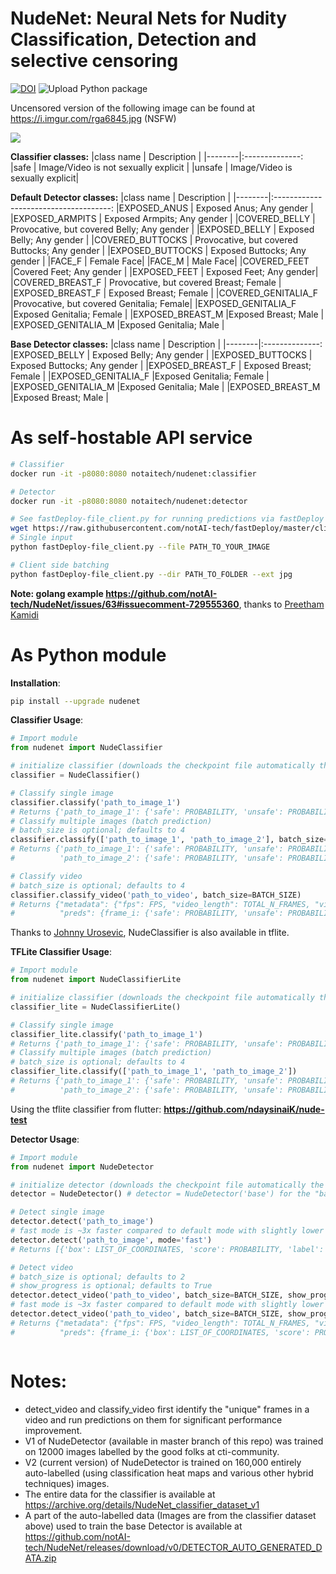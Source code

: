 # NudeNet: Neural Nets for Nudity Classification, Detection and selective censoring

[![DOI](https://zenodo.org/badge/173154449.svg)](https://zenodo.org/badge/latestdoi/173154449) ![Upload Python package](https://github.com/notAI-tech/NudeNet/actions/workflows/python-publish.yml/badge.svg)

Uncensored version of the following image can be found at https://i.imgur.com/rga6845.jpg (NSFW)

![](https://i.imgur.com/0KPJbl9.jpg)

**Classifier classes:**
|class name   |  Description    |
|--------|:--------------:
|safe | Image/Video is not sexually explicit     |
|unsafe | Image/Video is sexually explicit|

**Default Detector classes:**
|class name   |  Description                    |
|--------|:-------------------------------------:
|EXPOSED_ANUS | Exposed Anus; Any gender |
|EXPOSED_ARMPITS | Exposed Armpits; Any gender |
|COVERED_BELLY | Provocative, but covered Belly; Any gender |
|EXPOSED_BELLY | Exposed Belly; Any gender |
|COVERED_BUTTOCKS | Provocative, but covered Buttocks; Any gender |
|EXPOSED_BUTTOCKS | Exposed Buttocks; Any gender |
|FACE_F | Female Face|
|FACE_M | Male Face|
|COVERED_FEET |Covered Feet; Any gender |
|EXPOSED_FEET | Exposed Feet; Any gender|
|COVERED_BREAST_F | Provocative, but covered Breast; Female |
|EXPOSED_BREAST_F | Exposed Breast; Female |
|COVERED_GENITALIA_F |Provocative, but covered Genitalia; Female|
|EXPOSED_GENITALIA_F |Exposed Genitalia; Female |
|EXPOSED_BREAST_M |Exposed Breast; Male |
|EXPOSED_GENITALIA_M |Exposed Genitalia; Male |

**Base Detector classes:**
|class name   |  Description    |
|--------|:--------------:
|EXPOSED_BELLY | Exposed Belly; Any gender |
|EXPOSED_BUTTOCKS | Exposed Buttocks; Any gender |
|EXPOSED_BREAST_F | Exposed Breast; Female |
|EXPOSED_GENITALIA_F |Exposed Genitalia; Female |
|EXPOSED_GENITALIA_M |Exposed Genitalia; Male |
|EXPOSED_BREAST_M |Exposed Breast; Male |

# As self-hostable API service
```bash
# Classifier
docker run -it -p8080:8080 notaitech/nudenet:classifier

# Detector
docker run -it -p8080:8080 notaitech/nudenet:detector

# See fastDeploy-file_client.py for running predictions via fastDeploy's REST endpoints 
wget https://raw.githubusercontent.com/notAI-tech/fastDeploy/master/cli/fastDeploy-file_client.py
# Single input
python fastDeploy-file_client.py --file PATH_TO_YOUR_IMAGE

# Client side batching
python fastDeploy-file_client.py --dir PATH_TO_FOLDER --ext jpg
```

**Note: golang example https://github.com/notAI-tech/NudeNet/issues/63#issuecomment-729555360**, thanks to [Preetham Kamidi](https://github.com/preetham)


# As Python module
**Installation**:
```bash
pip install --upgrade nudenet
```

**Classifier Usage**:
```python
# Import module
from nudenet import NudeClassifier

# initialize classifier (downloads the checkpoint file automatically the first time)
classifier = NudeClassifier()

# Classify single image
classifier.classify('path_to_image_1')
# Returns {'path_to_image_1': {'safe': PROBABILITY, 'unsafe': PROBABILITY}}
# Classify multiple images (batch prediction)
# batch_size is optional; defaults to 4
classifier.classify(['path_to_image_1', 'path_to_image_2'], batch_size=BATCH_SIZE)
# Returns {'path_to_image_1': {'safe': PROBABILITY, 'unsafe': PROBABILITY},
#          'path_to_image_2': {'safe': PROBABILITY, 'unsafe': PROBABILITY}}

# Classify video
# batch_size is optional; defaults to 4
classifier.classify_video('path_to_video', batch_size=BATCH_SIZE)
# Returns {"metadata": {"fps": FPS, "video_length": TOTAL_N_FRAMES, "video_path": 'path_to_video'},
#          "preds": {frame_i: {'safe': PROBABILITY, 'unsafe': PROBABILITY}, ....}}

```

Thanks to [Johnny Urosevic](https://github.com/JohnnyUrosevic), NudeClassifier is also available in tflite.

**TFLite Classifier Usage**:
```python
# Import module
from nudenet import NudeClassifierLite

# initialize classifier (downloads the checkpoint file automatically the first time)
classifier_lite = NudeClassifierLite()

# Classify single image
classifier_lite.classify('path_to_image_1')
# Returns {'path_to_image_1': {'safe': PROBABILITY, 'unsafe': PROBABILITY}}
# Classify multiple images (batch prediction)
# batch_size is optional; defaults to 4
classifier_lite.classify(['path_to_image_1', 'path_to_image_2'])
# Returns {'path_to_image_1': {'safe': PROBABILITY, 'unsafe': PROBABILITY},
#          'path_to_image_2': {'safe': PROBABILITY, 'unsafe': PROBABILITY}}

```

Using the tflite classifier from flutter: **https://github.com/ndaysinaiK/nude-test** 

**Detector Usage**:
```python
# Import module
from nudenet import NudeDetector

# initialize detector (downloads the checkpoint file automatically the first time)
detector = NudeDetector() # detector = NudeDetector('base') for the "base" version of detector.

# Detect single image
detector.detect('path_to_image')
# fast mode is ~3x faster compared to default mode with slightly lower accuracy.
detector.detect('path_to_image', mode='fast')
# Returns [{'box': LIST_OF_COORDINATES, 'score': PROBABILITY, 'label': LABEL}, ...]

# Detect video
# batch_size is optional; defaults to 2
# show_progress is optional; defaults to True
detector.detect_video('path_to_video', batch_size=BATCH_SIZE, show_progress=BOOLEAN)
# fast mode is ~3x faster compared to default mode with slightly lower accuracy.
detector.detect_video('path_to_video', batch_size=BATCH_SIZE, show_progress=BOOLEAN, mode='fast')
# Returns {"metadata": {"fps": FPS, "video_length": TOTAL_N_FRAMES, "video_path": 'path_to_video'},
#          "preds": {frame_i: {'box': LIST_OF_COORDINATES, 'score': PROBABILITY, 'label': LABEL}, ...], ....}}



```

# Notes:
- detect_video and classify_video first identify the "unique" frames in a video and run predictions on them for significant performance improvement.
- V1 of NudeDetector (available in master branch of this repo) was trained on 12000 images labelled by the good folks at cti-community.
- V2 (current version) of NudeDetector is trained on 160,000 entirely auto-labelled (using classification heat maps and various other hybrid techniques) images. 
- The entire data for the classifier is available at https://archive.org/details/NudeNet_classifier_dataset_v1
- A part of the auto-labelled data (Images are from the classifier dataset above) used to train the base Detector is available at https://github.com/notAI-tech/NudeNet/releases/download/v0/DETECTOR_AUTO_GENERATED_DATA.zip

